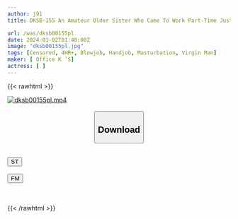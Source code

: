 ```yaml
---
author: j91
title: DKSB-155 An Amateur Older Sister Who Came To Work Part-Time Just To Wash A Virgin Boy’s Dick And Watch Him Masturbate. Perhaps She Was Excited By The Penis That Suddenly Became Erect, So She Performed Various Naughty Services For Me. 5 Hour Special

url: /was/dksb00155pl
date: 2024-01-02T01:40:00Z
image: "dksb00155pl.jpg"
tags: [Censored, 4HR+, Blowjob, Handjob, Masturbation, Virgin Man]
maker: [ Office K ’S]
actress: [ ]
---
```



{{< rawhtml >}}

<div class="video" data-videoid="zr0ypraaDOSyP1">
    <a href="javascript:;">
        <img src="/was/dksb00155pl/dksb00155pl.jpg" width="WIDTH" height="HEIGHT" alt="dksb00155pl.mp4" loading="lazy">
    </a>
</div>

<script type="text/javascript" src="https://j91.asia/asset/on-demand-st.js"></script>

<br>
  <link rel="stylesheet" href="https://j91.asia/asset/bs5.css">
  
  <center>
  <button class="btn btn-primary" type="button" data-bs-toggle="collapse" data-bs-target=".multi-collapse" aria-expanded="false" aria-controls="multiCollapseExample1 multiCollapseExample2"><h2>Download</h2></button></center>
</p>
<div class="row">
  <div class="col">
    <div class="collapse multi-collapse" id="multiCollapseExample1">
      <div class="card card-body">
	      	      <br>
<div class="buttons">  
<a href="https://streamtape.to/v/zr0ypraaDOSyP1" target="_blank"><button class="btn-hover color-3"><i class="fa fa-download"></i> ST</button></a></div>
    </div>
  </div>
</div>
  <div class="col">
    <div class="collapse multi-collapse" id="multiCollapseExample2">
      <div class="card card-body">
	      <br>
<div class="buttons">
    <a href="https://filemoon.sx/d/thf8csa0ti0l" target="_blank"><button class="btn-hover color-8"><i class="fa fa-download"></i> FM</button></a></div>
<br><br>
      </div>
    </div>
  </div>
</div>

{{< /rawhtml >}}
